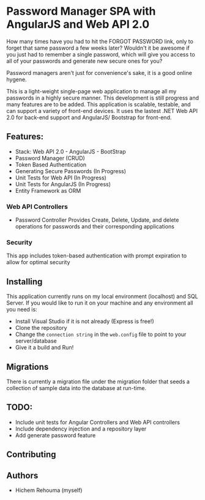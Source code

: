 # Password Manager SPA with AngularJS and Web API 2.0 

How many times have you had to hit the FORGOT PASSWORD link, only to forget that same password a few weeks later? 
Wouldn't it be awesome if you just had to remember a single password, which will give you access to all of your passwords 
and generate new secure ones for you? 

Password managers aren't just for convenience's sake, it is a good online hygene. 

This is a light-weight single-page web application to manage all my passwords in a highly secure manner. 
This development is still progress and many features are to be added. This application is scalable, testable, and 
can support a variety of front-end devices. It uses the lastest .NET Web API 2.0 for back-end support and AngularJS/ Bootstrap for front-end. 
	
## Features: 

- Stack: Web API 2.0 - AngularJS - BootStrap 
- Password Manager (CRUD)
- Token Based Authentication   
- Generating Secure Passwords (In Progress)
- Unit Tests for Web API (In Progress)
- Unit Tests for AngularJS (In Progress)
- Entity Framework as ORM
    
### Web API Controllers 
- Password Controller 
Provides Create, Delete, Update, and delete operations for passwords and their corresponding applications 


### Security
This app includes token-based authentication with prompt expiration to allow for optimal security  


## Installing 
This application currently runs on my local environment (localhost) and SQL Server. If you would like to run it on your machine and any environment all you need is: 
- Install Visual Studio if it is not already (Express is free!)
- Clone the repository 
- Change the `connection string` in the `web.config` file to point to your server/database 
- Give it a build and Run! 

## Migrations 
There is currently a migration file under the migration folder that seeds a collection of sample data into the database at run-time.

## TODO: 
- Include unit tests for Angular Controllers and Web API controllers 
- Include dependency injection and a repository layer 
- Add generate password feature 

## Contributing 


## Authors  
- Hichem Rehouma (myself)

